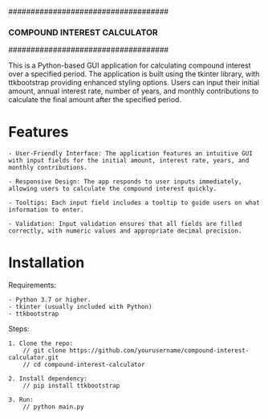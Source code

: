 


####################################
### COMPOUND INTEREST CALCULATOR ###
####################################



This is a Python-based GUI application for calculating compound interest over a specified period. The application is built using the tkinter library, with ttkbootstrap providing enhanced styling options. Users can input their initial amount, annual interest rate, number of years, and monthly contributions to calculate the final amount after the specified period.


# Features

    - User-Friendly Interface: The application features an intuitive GUI with input fields for the initial amount, interest rate, years, and monthly contributions.
    
    - Responsive Design: The app responds to user inputs immediately, allowing users to calculate the compound interest quickly.
    
    - Tooltips: Each input field includes a tooltip to guide users on what information to enter.
    
    - Validation: Input validation ensures that all fields are filled correctly, with numeric values and appropriate decimal precision.


# Installation

Requirements:

    - Python 3.7 or higher.
    - tkinter (usually included with Python)
    - ttkbootstrap

Steps:

    1. Clone the repo:
        // git clone https://github.com/yourusername/compound-interest-calculator.git
        // cd compound-interest-calculator

    2. Install dependency:
        // pip install ttkbootstrap

    3. Run:
        // python main.py
